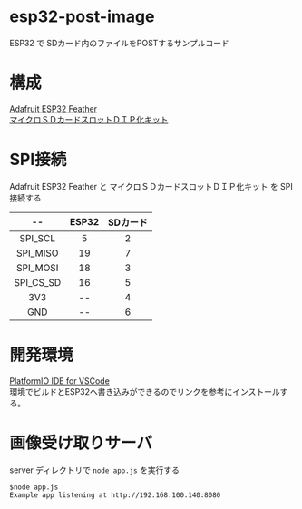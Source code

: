 # esp32-post-image
ESP32 で SDカード内のファイルをPOSTするサンプルコード

# 構成
[Adafruit ESP32 Feather](https://www.adafruit.com/product/3405)  
[マイクロＳＤカードスロットＤＩＰ化キット](http://akizukidenshi.com/catalog/g/gK-05488/)  

# SPI接続
Adafruit ESP32 Feather と マイクロＳＤカードスロットＤＩＰ化キット を SPI接続する  

|--|ESP32|SDカード|  
|:--:|:--:|:-:|  
|SPI_SCL|5|2|  
|SPI_MISO|19|7|  
|SPI_MOSI|18|3|  
|SPI_CS_SD|16|5|
|3V3|--|4|
|GND|--|6|

# 開発環境
[PlatformIO IDE for VSCode](https://docs.platformio.org/en/latest/ide/vscode.html#installation)   
環境でビルドとESP32へ書き込みができるのでリンクを参考にインストールする。

# 画像受け取りサーバ
server ディレクトリで `node app.js` を実行する

```
$node app.js 
Example app listening at http://192.168.100.140:8080
```